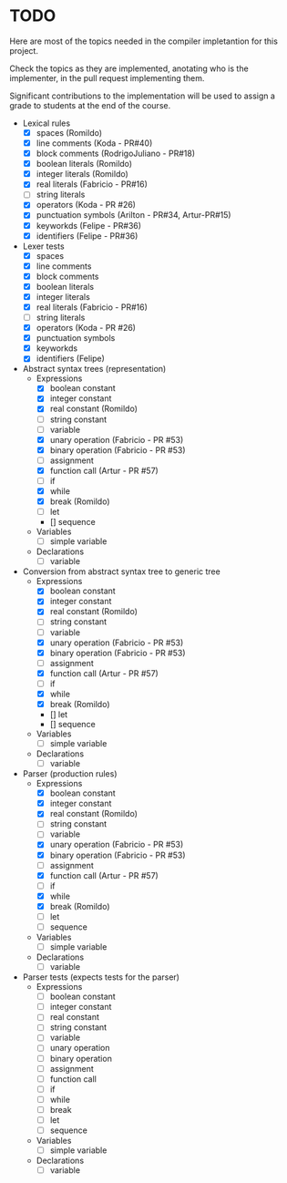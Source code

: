 # TODO

Here are most of the topics needed in the compiler impletantion for this project.

Check the topics as they are implemented, anotating who is the implementer, in the pull request implementing them.

Significant contributions to the implementation will be used to assign a grade to students at the end of the course.

- Lexical rules
   - [x] spaces (Romildo)
   - [x] line comments (Koda - PR#40)
   - [x] block comments (RodrigoJuliano - PR#18)
   - [x] boolean literals (Romildo)
   - [x] integer literals (Romildo)
   - [x] real literals (Fabricio - PR#16)
   - [ ] string literals
   - [x] operators (Koda - PR #26)
   - [x] punctuation symbols (Arilton - PR#34, Artur-PR#15)
   - [x] keyworkds (Felipe - PR#36)
   - [x] identifiers (Felipe - PR#36)
   
- Lexer tests
   - [x] spaces
   - [x] line comments
   - [x] block comments
   - [x] boolean literals
   - [x] integer literals
   - [x] real literals (Fabricio - PR#16)
   - [ ] string literals
   - [x] operators (Koda - PR #26)
   - [x] punctuation symbols
   - [x] keyworkds
   - [x] identifiers (Felipe)

- Abstract syntax trees (representation)
   - Expressions
     - [x] boolean constant
     - [x] integer constant
     - [x] real constant (Romildo)
     - [ ] string constant
     - [ ] variable
     - [x] unary operation  (Fabricio - PR #53)
     - [x] binary operation  (Fabricio - PR #53)
     - [ ] assignment
     - [x] function call   (Artur - PR #57)
     - [ ] if
     - [x] while
     - [x] break (Romildo)
     - [ ] let
     - [] sequence
   - Variables
     - [ ] simple variable
   - Declarations
     - [ ] variable

- Conversion from abstract syntax tree to generic tree
   - Expressions
     - [x] boolean constant
     - [x] integer constant
     - [x] real constant (Romildo)
     - [ ] string constant
     - [ ] variable
     - [x] unary operation  (Fabricio - PR #53)
     - [x] binary operation  (Fabricio - PR #53)
     - [ ] assignment
     - [x] function call  (Artur - PR #57)
     - [ ] if
     - [x] while
     - [x] break (Romildo)
     - [] let
     - [] sequence
   - Variables
     - [ ] simple variable
   - Declarations
     - [ ] variable

- Parser (production rules)
   - Expressions
     - [x] boolean constant
     - [x] integer constant
     - [x] real constant (Romildo)
     - [ ] string constant
     - [ ] variable
     - [x] unary operation  (Fabricio - PR #53)
     - [x] binary operation  (Fabricio - PR #53)
     - [ ] assignment
     - [x] function call   (Artur - PR #57)
     - [ ] if
     - [x] while
     - [x] break (Romildo)
     - [ ] let
     - [ ] sequence
   - Variables
     - [ ] simple variable
   - Declarations
     - [ ] variable

- Parser tests (expects tests for the parser)
   - Expressions
     - [ ] boolean constant
     - [ ] integer constant
     - [ ] real constant
     - [ ] string constant
     - [ ] variable
     - [ ] unary operation
     - [ ] binary operation
     - [ ] assignment
     - [ ] function call
     - [ ] if
     - [ ] while
     - [ ] break
     - [ ] let
     - [ ] sequence
   - Variables
     - [ ] simple variable
   - Declarations
     - [ ] variable
